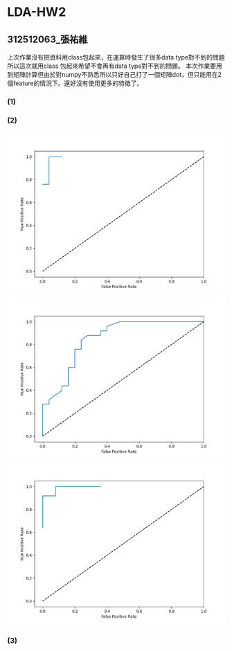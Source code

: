 # LDA-HW2
## 312512063_張祐維
上次作業沒有把資料用class包起來，在運算時發生了很多data type對不到的問題 </b>
所以這次就用class 包起來希望不會再有data type對不到的問題。</b>
本次作業要用到矩陣計算但由於對numpy不熟悉所以只好自己打了一個矩陣dot，但只能用在2個feature的情況下。還好沒有使用更多的特徵了。 </b>
### (1)
### (2)
<img src="./step1.png"/><img src="./step2.png"/><img src="./step3.png"/>
<br>
### (3)